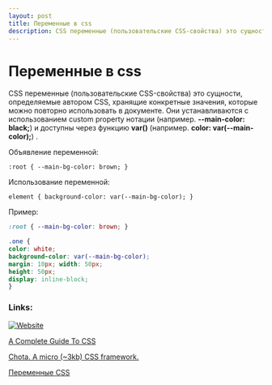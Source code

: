 ```yaml
---
layout: post
title: Переменные в css
description: CSS переменные (пользовательские CSS-свойства) это сущности, определяемые автором CSS, хранящие конкретные значения, которые можно повторно использовать в документе.
---
```


# Переменные в css

CSS переменные (пользовательские CSS-свойства) это сущности, определяемые автором CSS, хранящие конкретные значения, которые можно повторно использовать в документе. Они устанавливаются с использованием custom property нотации (например. **--main-color: black;**) и доступны через функцию **var()** (например. **color: var(--main-color);**) .

Объявление переменной:

`:root { --main-bg-color: brown; } `

Использование переменной:

`element { background-color: var(--main-bg-color); }`

Пример:

```css
:root { --main-bg-color: brown; } 

.one { 
color: white; 
background-color: var(--main-bg-color); 
margin: 10px; width: 50px; 
height: 50px; 
display: inline-block; 
}
```
### Links:

[![Website](https://img.shields.io/website?label=CSS%2FUsing_CSS_custom_properties&style=for-the-badge&up_color=blue&up_message=https%3A%2F%2Fdeveloper.mozilla.org%2F&url=https%3A%2F%2Fdeveloper.mozilla.org)](https://developer.mozilla.org/ru/docs/Web/CSS/Using_CSS_custom_properties)

[A Complete Guide To CSS](https://www.lambdatest.com/blog/guide-to-css-variables-with-examples/)

[Chota. A micro (~3kb) CSS framework.](https://jenil.github.io/chota/#buttons)

[Переменные CSS](https://habr.com/ru/company/ruvds/blog/523370/)